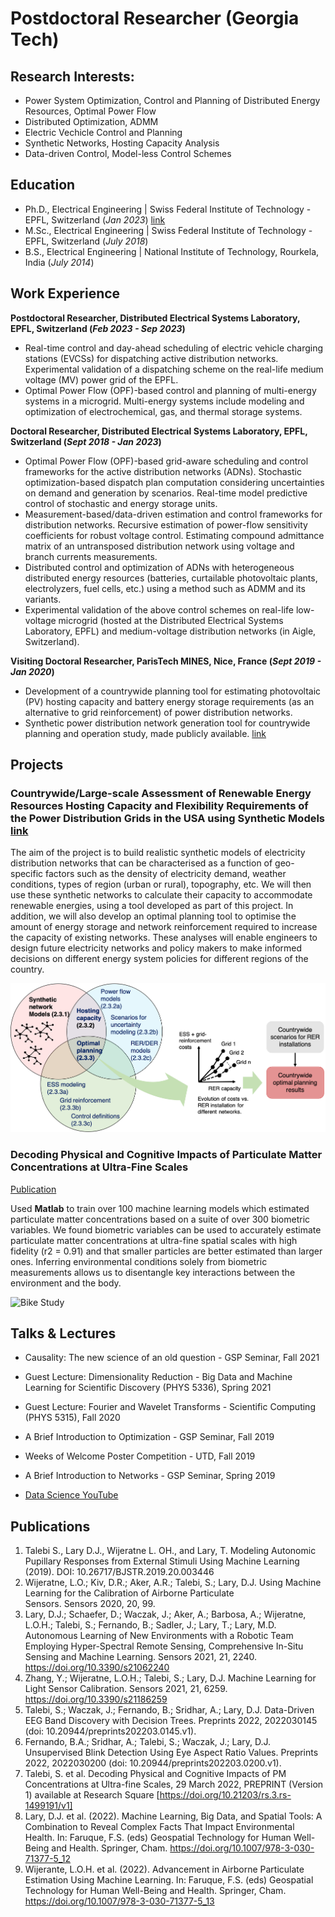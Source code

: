 # Postdoctoral Researcher (Georgia Tech)

## Research Interests: 
- Power System Optimization, Control and Planning of Distributed Energy Resources, Optimal Power Flow
- Distributed Optimization, ADMM
- Electric Vechicle Control and Planning
- Synthetic Networks, Hosting Capacity Analysis
- Data-driven Control, Model-less Control Schemes

## Education
- Ph.D., Electrical Engineering |  Swiss Federal Institute of Technology - EPFL, Switzerland (_Jan 2023_) [link](https://infoscience.epfl.ch/record/299705)							       		
- M.Sc., Electrical Engineering	| Swiss Federal Institute of Technology - EPFL, Switzerland (_July 2018_)	 			        		
- B.S., Electrical Engineering | National Institute of Technology, Rourkela, India (_July 2014_)

## Work Experience
**Postdoctoral Researcher, Distributed Electrical Systems Laboratory, EPFL, Switzerland (_Feb 2023 - Sep 2023_)**
- Real-time control and day-ahead scheduling of electric vehicle charging stations (EVCSs) for dispatching active distribution networks. Experimental validation of a dispatching scheme on the real-life medium voltage (MV) power grid of the EPFL.
- Optimal Power Flow (OPF)-based control and planning of multi-energy systems in a microgrid. Multi-energy systems include modeling and optimization of electrochemical, gas, and thermal storage systems.
  
**Doctoral Researcher, Distributed Electrical Systems Laboratory, EPFL, Switzerland (_Sept 2018 - Jan 2023_)**
- Optimal Power Flow (OPF)-based grid-aware scheduling and control frameworks for the active distribution networks (ADNs). Stochastic optimization-based dispatch plan computation considering uncertainties on demand and generation by scenarios. Real-time model predictive control of stochastic and energy storage units.
- Measurement-based/data-driven estimation and control frameworks for distribution networks. Recursive estimation of power-flow sensitivity coefficients for robust voltage control. Estimating compound admittance matrix of an untransposed distribution network using voltage and branch currents measurements.
- Distributed control and optimization of ADNs with heterogeneous distributed energy resources (batteries, curtailable photovoltaic plants, electrolyzers, fuel cells, etc.) using a method such as ADMM and its variants.
- Experimental validation of the above control schemes on real-life low-voltage microgrid (hosted at the  Distributed Electrical Systems Laboratory, EPFL) and medium-voltage distribution networks (in Aigle, Switzerland).

**Visiting Doctoral Researcher, ParisTech MINES, Nice, France (_Sept 2019 - Jan 2020_)**
- Development of a countrywide planning tool for estimating photovoltaic (PV) hosting capacity and battery energy storage requirements (as an alternative to grid reinforcement) of power distribution networks.
- Synthetic power distribution network generation tool for countrywide planning and operation study, made publicly available. [link](https://go.epfl.ch/SwissMVNetworkDB)


## Projects
###  Countrywide/Large-scale Assessment of Renewable Energy Resources Hosting Capacity and Flexibility Requirements of the Power Distribution Grids in the USA using Synthetic Models [link](https://data.snf.ch/grants/grant/217874)

The aim of the project is to build realistic synthetic models of electricity distribution networks that can be characterised as a function of geo-specific factors such as the density of electricity demand, weather conditions, types of region (urban or rural), topography, etc. We will then use these synthetic networks to calculate their capacity to accommodate renewable energies, using a tool developed as part of this project. In addition, we will also develop an optimal planning tool to optimise the amount of energy storage and network reinforcement required to increase the capacity of existing networks. These analyses will enable engineers to design future electricity networks and policy makers to make informed decisions on different energy system policies for different regions of the country.

![Venn diagram representing different inputs and processes involved in hosting capacity and optimal planning tools, and flow chart for countrywide planning.](/assets/Venn_planningv2.png)

### Decoding Physical and Cognitive Impacts of Particulate Matter Concentrations at Ultra-Fine Scales
[Publication](https://www.mdpi.com/1424-8220/22/11/4240)

Used **Matlab** to train over 100 machine learning models which estimated particulate matter concentrations based on a suite of over 300 biometric variables. We found biometric variables can be used to accurately estimate particulate matter concentrations at ultra-fine spatial scales with high fidelity (r2 = 0.91) and that smaller particles are better estimated than larger ones. Inferring environmental conditions solely from biometric measurements allows us to disentangle key interactions between the environment and the body.

![Bike Study](/assets/img/bike_study.jpeg)

## Talks & Lectures
- Causality: The new science of an old question - GSP Seminar, Fall 2021
- Guest Lecture: Dimensionality Reduction - Big Data and Machine Learning for Scientific Discovery (PHYS 5336), Spring 2021
- Guest Lecture: Fourier and Wavelet Transforms - Scientific Computing (PHYS 5315), Fall 2020
- A Brief Introduction to Optimization - GSP Seminar, Fall 2019
- Weeks of Welcome Poster Competition - UTD, Fall 2019
- A Brief Introduction to Networks - GSP Seminar, Spring 2019

- [Data Science YouTube](https://www.youtube.com/channel/UCa9gErQ9AE5jT2DZLjXBIdA)

## Publications
1. Talebi S., Lary D.J., Wijeratne L. OH., and Lary, T. Modeling Autonomic Pupillary Responses from External Stimuli Using Machine Learning (2019). DOI: 10.26717/BJSTR.2019.20.003446
2. Wijeratne, L.O.; Kiv, D.R.; Aker, A.R.; Talebi, S.; Lary, D.J. Using Machine Learning for the Calibration of Airborne Particulate Sensors. Sensors 2020, 20, 99.
3. Lary, D.J.; Schaefer, D.; Waczak, J.; Aker, A.; Barbosa, A.; Wijeratne, L.O.H.; Talebi, S.; Fernando, B.; Sadler, J.; Lary, T.; Lary, M.D. Autonomous Learning of New Environments with a Robotic Team Employing Hyper-Spectral Remote Sensing, Comprehensive In-Situ Sensing and Machine Learning. Sensors 2021, 21, 2240. https://doi.org/10.3390/s21062240
4. Zhang, Y.; Wijeratne, L.O.H.; Talebi, S.; Lary, D.J. Machine Learning for Light Sensor Calibration. Sensors 2021, 21, 6259. https://doi.org/10.3390/s21186259
5. Talebi, S.; Waczak, J.; Fernando, B.; Sridhar, A.; Lary, D.J. Data-Driven EEG Band Discovery with Decision Trees. Preprints 2022, 2022030145 (doi: 10.20944/preprints202203.0145.v1).
6. Fernando, B.A.; Sridhar, A.; Talebi, S.; Waczak, J.; Lary, D.J. Unsupervised Blink Detection Using Eye Aspect Ratio Values. Preprints 2022, 2022030200 (doi: 10.20944/preprints202203.0200.v1).
7. Talebi, S. et al. Decoding Physical and Cognitive Impacts of PM Concentrations at Ultra-fine Scales, 29 March 2022, PREPRINT (Version 1) available at Research Square [https://doi.org/10.21203/rs.3.rs-1499191/v1]
8. Lary, D.J. et al. (2022). Machine Learning, Big Data, and Spatial Tools: A Combination to Reveal Complex Facts That Impact Environmental Health. In: Faruque, F.S. (eds) Geospatial Technology for Human Well-Being and Health. Springer, Cham. https://doi.org/10.1007/978-3-030-71377-5_12
9. Wijerante, L.O.H. et al. (2022). Advancement in Airborne Particulate Estimation Using Machine Learning. In: Faruque, F.S. (eds) Geospatial Technology for Human Well-Being and Health. Springer, Cham. https://doi.org/10.1007/978-3-030-71377-5_13
